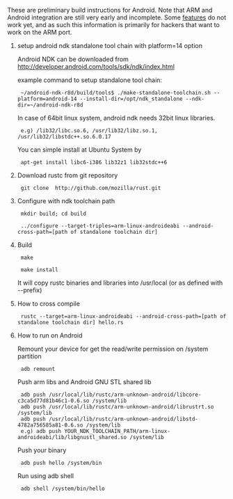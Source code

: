 These are preliminary build instructions for Android. Note that ARM and Android integration are still very early and incomplete. Some [features](https://github.com/mozilla/rust/issues?labels=A-android&page=1&state=open) do not work yet, and as such this information is primarily for hackers that want to work on the ARM port.

1. setup android ndk standalone tool chain with platform=14 option

    Android NDK can be downloaded from http://developer.android.com/tools/sdk/ndk/index.html
    
    example command to setup standalone tool chain:
    
        ~/android-ndk-r8d/build/tools$ ./make-standalone-toolchain.sh --platform=android-14 --install-dir=/opt/ndk_standalone --ndk-dir=~/android-ndk-r8d


    In case of 64bit linux system, android ndk needs 32bit linux libraries.

        e.g) /lib32/libc.so.6, /usr/lib32/libz.so.1, /usr/lib32/libstdc++.so.6.0.17

    You can simple install at Ubuntu System by 

        apt-get install libc6-i386 lib32z1 lib32stdc++6

2. Download rustc from git repository

        git clone  http://github.com/mozilla/rust.git
    
3. Configure with ndk toolchain path

        mkdir build; cd build

        ../configure --target-triples=arm-linux-androideabi --android-cross-path=[path of standalone toolchain dir]

4. Build

        make
  
        make install  

    It will copy rustc binaries and libraries into /usr/local (or as defined with --prefix)
    
5. How to cross compile
    
        rustc --target=arm-linux-androideabi --android-cross-path=[path of standalone toolchain dir] hello.rs
 
6. How to run on Android

    Remount your device for get the read/write permission on /system partition

        adb remount

    Push arm libs and Android GNU STL shared lib

        adb push /usr/local/lib/rustc/arm-unknown-android/libcore-c3ca5d77d81b46c1-0.6.so /system/lib
        adb push /usr/local/lib/rustc/arm-unknown-android/librustrt.so /system/lib
        adb push /usr/local/lib/rustc/arm-unknown-android/libstd-4782a756585a81-0.6.so /system/lib
        e.g) adb push YOUR_NDK_TOOLCHAIN_PATH/arm-linux-androideabi/lib/libgnustl_shared.so /system/lib

    Push your binary

        adb push hello /system/bin

    Run using adb shell

        adb shell /system/bin/hello